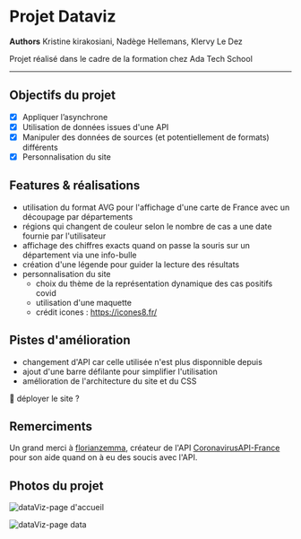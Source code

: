Projet Dataviz
=============

__Authors__ Kristine kirakosiani, Nadège Hellemans, Klervy Le Dez

Projet réalisé dans le cadre de la formation chez Ada Tech School
_ _ _ _ 

Objectifs du projet
---------------
- [x] Appliquer l’asynchrone
- [x] Utilisation de données issues d'une API
- [x] Manipuler des données de sources (et potentiellement de formats) différents
- [x] Personnalisation du site

Features & réalisations
---------------
* utilisation du format AVG pour l'affichage d'une carte de France avec un découpage par départements
* régions qui changent de couleur selon le nombre de cas a une date fournie par l'utilisateur
* affichage des chiffres exacts quand on passe la souris sur un département via une info-bulle
* création d'une légende pour guider la lecture des résultats 
* personnalisation du site
  * choix du thème de la représentation dynamique des cas positifs covid
  * utilisation d'une maquette
  * crédit icones : https://icones8.fr/

Pistes d'amélioration
---------------
* changement d'API car celle utilisée n'est plus disponnible depuis
* ajout d'une barre défilante pour simplifier l'utilisation 
* amélioration de l'architecture du site et du CSS

🚀 déployer le site ?

Remerciments
---------------
Un grand merci à [florianzemma](https://github.com/florianzemma), créateur de l'API [CoronavirusAPI-France](https://github.com/florianzemma/CoronavirusAPI-France) pour son aide quand on à eu des soucis avec l'API.

Photos du projet
---------------
![dataViz-page d'accueil](https://user-images.githubusercontent.com/112544312/221220242-fe0883e9-4ad1-4bba-9631-0d61330aaea3.png)


![dataViz-page data](https://user-images.githubusercontent.com/112544312/221220264-eca326b5-7244-4011-b161-ced403e95ca3.png)
